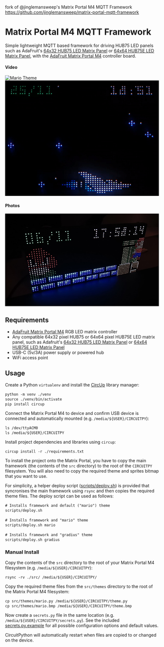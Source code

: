fork of @jinglemansweep's Matrix Portal M4 MQTT Framework
https://github.com/jinglemansweep/matrix-portal-mqtt-framework


# Matrix Portal M4 MQTT Framework

Simple lightweight MQTT based framework for driving HUB75 LED panels such as AdaFruit's [64x32 HUB75 LED Matrix Panel](https://www.adafruit.com/product/2278) or [64x64 HUB75E LED Matrix Panel](https://www.adafruit.com/product/3649), with the [AdaFruit Matrix Portal M4](https://www.adafruit.com/product/4745) controller board.

#### Video

![Mario Theme](./docs/demo-mario.gif) ![Gradius Theme](./docs/demo-gradius.gif)

#### Photos

![Photo](./docs/photo.jpg)

## Requirements

- [AdaFruit Matrix Portal M4](https://www.adafruit.com/product/4745) RGB LED matrix controller
- Any compatible 64x32 pixel HUB75 or 64x64 pixel HUB75E LED matrix panel, such as Adafruit's [64x32 HUB75 LED Matrix Panel](https://www.adafruit.com/product/2278) or [64x64 HUB75E LED Matrix Panel](https://www.adafruit.com/product/3649)
- USB-C (5v/3A) power supply or powered hub
- WiFi access point

## Usage

Create a Python `virtualenv` and install the [CircUp](https://github.com/adafruit/circup) library manager:

    python -m venv ./venv
    source ./venv/bin/activate
    pip install circup

Connect the Matrix Portal M4 to device and confirm USB device is connected and automatically mounted (e.g. `/media/${USER}/CIRCUITPY`):

    ls /dev/ttyACM0
    ls /media/${USER}/CIRCUITPY

Install project dependencies and libraries using `circup`:

    circup install -r ./requirements.txt

To install the project onto the Matrix Portal, you have to copy the main framework (the contents of the `src` directory) to the root of the `CIRCUITPY` filesystem. You will also need to copy the required theme and sprites bitmap that you want to use.

For simplicity, a helper deploy script ([scripts/deploy.sh](./scripts/deploy.sh)) is provided that syncronises the main framework using `rsync` and then copies the required theme files. The deploy script can be used as follows:

    # Installs framework and default ("mario") theme
    scripts/deploy.sh

    # Installs framework and "mario" theme
    scripts/deploy.sh mario

    # Installs framework and "gradius" theme
    scripts/deploy.sh gradius

### Manual Install

Copy the contents of the `src` directory to the root of your Matrix Portal M4 filesystem (e.g. `/media/${USER}/CIRCUITPY`):

    rsync -rv ./src/ /media/${USER}/CIRCUITPY/

Copy the required theme files from the `src/themes` directory to the root of the Matrix Portal M4 filesystem:

    cp src/themes/mario.py /media/${USER}/CIRCUITPY/theme.py
    cp src/themes/mario.bmp /media/${USER}/CIRCUITPY/theme.bmp

Now create a `secrets.py` file in the same location (e.g. `/media/${USER}/CIRCUITPY/secrets.py`). See the included [secrets.py.example](./secrets.py.example) for all possible configuration options and default values.

CircuitPython will automatically restart when files are copied to or changed on the device.
